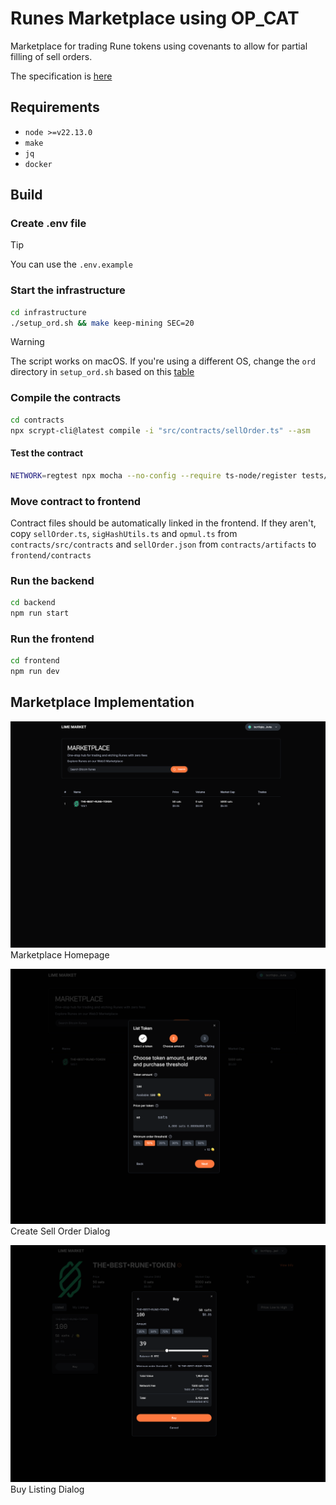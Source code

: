 # Runes Marketplace using OP_CAT

Marketplace for trading Rune tokens using covenants to allow for partial filling of sell orders.

The specification is [here](./Efficient%20Runes%20Marketplace%20Specification.pdf)

## Requirements
- `node >=v22.13.0`
- `make`
- `jq`
- `docker`

## Build

### Create .env file
> [!TIP]
> You can use the `.env.example`

### Start the infrastructure
```bash
cd infrastructure
./setup_ord.sh && make keep-mining SEC=20
```

> [!WARNING]  
> The script works on macOS. If you're using a different OS, change the `ord` directory in `setup_ord.sh` based on this [table](https://docs.ordinals.com/guides/reindexing.html)

### Compile the contracts

```bash
cd contracts
npx scrypt-cli@latest compile -i "src/contracts/sellOrder.ts" --asm
```

#### Test the contract

```bash
NETWORK=regtest npx mocha --no-config --require ts-node/register tests/sellOrder.test.ts
```

### Move contract to frontend

Contract files should be automatically linked in the frontend. If they aren't, copy `sellOrder.ts`, `sigHashUtils.ts` and `opmul.ts` from `contracts/src/contracts` and `sellOrder.json` from `contracts/artifacts` to `frontend/contracts`

### Run the backend

```bash
cd backend
npm run start
```

### Run the frontend

```bash
cd frontend
npm run dev
```

## Marketplace Implementation

![Marketplace Homepage](./images/homepage.png "Marketplace Homepage")
Marketplace Homepage

![Create Sell Order](./images/create-sell-order.png "Create Sell Order")
Create Sell Order Dialog

![Buy Listing](./images/buy-listing.png "Buy Listing")
Buy Listing Dialog